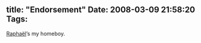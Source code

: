 title: "Endorsement"
Date: 2008-03-09 21:58:20
Tags: 
---
<a href="http://lists.debian.org/debian-vote/2008/03/msg00020.html" target="_blank">Raphaël</a>&#8217;s my homeboy.
